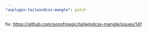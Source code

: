 ```yaml
---
"unplugin-tailwindcss-mangle": patch
---
```


fix: https://github.com/sonofmagic/tailwindcss-mangle/issues/141
